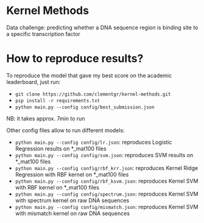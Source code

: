 # Kernel Methods
Data challenge: predicting whether a DNA sequence region is binding site to a specific transcription factor

# How to reproduce results?
To reproduce the model that gave my best score on the academic leaderboard, just run:
* `git clone https://github.com/clementgr/kernel-methods.git`
* `pip install -r requirements.txt`
* `python main.py --config config/best_submission.json` 

NB: it takes approx. 7min to run

Other config files allow to run different models:
* `python main.py --config config/lr.json`: reproduces Logistic Regression results on *_mat100 files
* `python main.py --config config/svm.json`: reproduces SVM results on *_mat100 files
* `python main.py --config config/rbf_krr.json`: reproduces Kernel Ridge Regression with RBF kernel on *_mat100 files
* `python main.py --config config/rbf_ksvm.json`: reproduces Kernel SVM with RBF kernel on *_mat100 files
* `python main.py --config config/spectrum.json`: reproduces Kernel SVM with spectrum kernel on raw DNA sequences 
* `python main.py --config config/mismatch.json`: reproduces Kernel SVM with mismatch kernel on raw DNA sequences 
